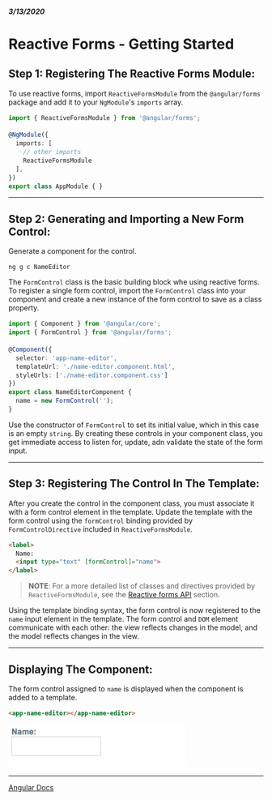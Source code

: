 ##### 3/13/2020
# Reactive Forms - Getting Started
## Step 1: Registering The Reactive Forms Module: 
To use reactive forms, import `ReactiveFormsModule` from the `@angular/forms` package and add it to your `NgModule`'s `imports` array.

```ts
import { ReactiveFormsModule } from '@angular/forms';

@NgModule({
  imports: [
    // other imports
    ReactiveFormsModule
  ],
})
export class AppModule { }
```

---

## Step 2: Generating and Importing a New Form Control:
Generate a component for the control.

```
ng g c NameEditor
```

The `FormControl` class is the basic building block whe using reactive forms.  To register a single form control, import the `FormControl` class into your component and create a new instance of the form control to save as a class property.

```ts
import { Component } from '@angular/core';
import { FormControl } from '@angular/forms';

@Component({
  selector: 'app-name-editor',
  templateUrl: './name-editor.component.html',
  styleUrls: ['./name-editor.component.css']
})
export class NameEditorComponent {
  name = new FormControl('');
}
```

Use the constructor of `FormControl` to set its initial value, which in this case is an empty `string`.  By creating these controls in your component class, you get immediate access to listen for, update, adn validate the state of the form input.

---

## Step 3: Registering The Control In The Template:
After you create the control in the component class, you must associate it with a form control element in the template.  Update the template with the form control using the `formControl` binding provided by `FormControlDirective` included in `ReactiveFormsModule`.

```html
<label>
  Name:
  <input type="text" [formControl]="name">
</label>
```

  > **NOTE**: For a more detailed list of classes and directives provided by `ReactiveFormsModule`, see the [Reactive forms API](https://angular.io/guide/reactive-forms#reactive-forms-api) section.

Using the template binding syntax, the form control is now registered to the `name` input element in the template.  The form control and `DOM` element communicate with each other:  the view reflects changes in the model, and the model reflects changes in the view.

---

## Displaying The Component: 
The form control assigned to `name` is displayed when the component is added to a template.

```html
<app-name-editor></app-name-editor>
```

![Name Editor](../../../Assets/nameEditor.png)

---

[Angular Docs](https://angular.io/guide/reactive-forms#step-1-registering-the-reactive-forms-module)